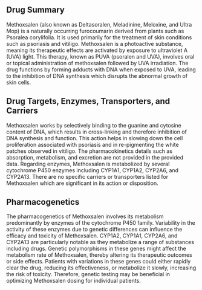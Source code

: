 ## Drug Summary
Methoxsalen (also known as Deltasoralen, Meladinine, Meloxine, and Ultra Mop) is a naturally occurring furocoumarin derived from plants such as Psoralea corylifolia. It is used primarily for the treatment of skin conditions such as psoriasis and vitiligo. Methoxsalen is a photoactive substance, meaning its therapeutic effects are activated by exposure to ultraviolet A (UVA) light. This therapy, known as PUVA (psoralen and UVA), involves oral or topical administration of methoxsalen followed by UVA irradiation. The drug functions by forming adducts with DNA when exposed to UVA, leading to the inhibition of DNA synthesis which disrupts the abnormal growth of skin cells.

## Drug Targets, Enzymes, Transporters, and Carriers
Methoxsalen works by selectively binding to the guanine and cytosine content of DNA, which results in cross-linking and therefore inhibition of DNA synthesis and function. This action helps in slowing down the cell proliferation associated with psoriasis and in re-pigmenting the white patches observed in vitiligo. The pharmacokinetics details such as absorption, metabolism, and excretion are not provided in the provided data. Regarding enzymes, Methoxsalen is metabolized by several cytochrome P450 enzymes including CYP1A1, CYP1A2, CYP2A6, and CYP2A13. There are no specific carriers or transporters listed for Methoxsalen which are significant in its action or disposition.

## Pharmacogenetics
The pharmacogenetics of Methoxsalen involves its metabolism predominantly by enzymes of the cytochrome P450 family. Variability in the activity of these enzymes due to genetic differences can influence the efficacy and toxicity of Methoxsalen. CYP1A2, CYP1A1, CYP2A6, and CYP2A13 are particularly notable as they metabolize a range of substances including drugs. Genetic polymorphisms in these genes might affect the metabolism rate of Methoxsalen, thereby altering its therapeutic outcomes or side effects. Patients with variations in these genes could either rapidly clear the drug, reducing its effectiveness, or metabolize it slowly, increasing the risk of toxicity. Therefore, genetic testing may be beneficial in optimizing Methoxsalen dosing for individual patients.